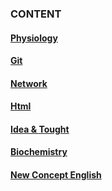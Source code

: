 ### CONTENT
#### [Physiology](/physiology/physiology.md)
#### [Git](/learngit/learngit.md)
#### [Network](/network/network.md)
#### [Html](/html/html.html)
#### [Idea & Tought](/other/other.md)
#### [Biochemistry](/biochemistry/biochemistry.md)
#### [New Concept English](./new_concept_english/nce.md)
